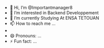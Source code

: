 - 👋 Hi, I’m @Importantmanager8
- 👀 I’m interested in Backend Developpement
- 🌱 I’m currently Studying At ENSA TETOUAN 
- 📫 How to reach me ...
- 
- 😄 Pronouns: ...
- ⚡ Fun fact: ...

<!---
Importantmanager8/Importantmanager8 is a ✨ special ✨ repository because its `README.md` (this file) appears on your GitHub profile.
You can click the Preview link to take a look at your changes.
--->
